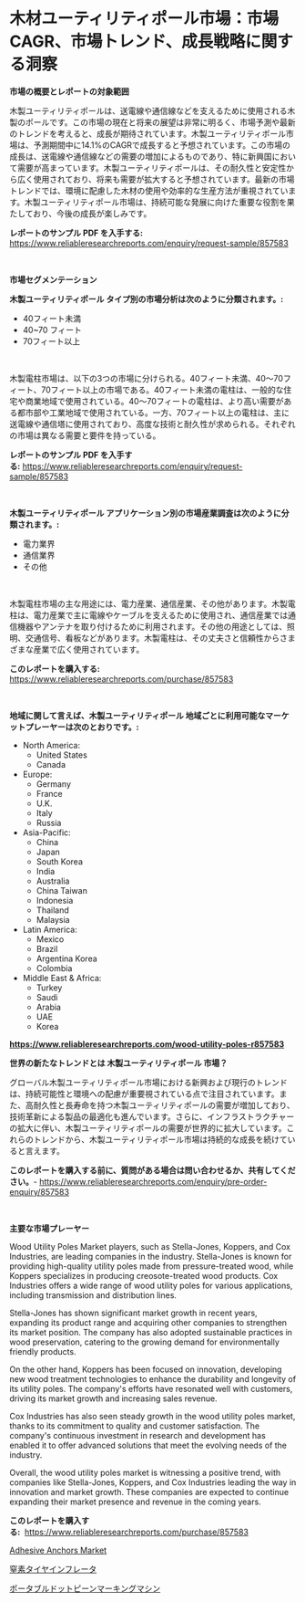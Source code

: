 <p><h1>木材ユーティリティポール市場：市場CAGR、市場トレンド、成長戦略に関する洞察</h1></p><p><strong>市場の概要とレポートの対象範囲</strong></p>
<p><p>木製ユーティリティポールは、送電線や通信線などを支えるために使用される木製のポールです。この市場の現在と将来の展望は非常に明るく、市場予測や最新のトレンドを考えると、成長が期待されています。木製ユーティリティポール市場は、予測期間中に14.1%のCAGRで成長すると予想されています。この市場の成長は、送電線や通信線などの需要の増加によるものであり、特に新興国において需要が高まっています。木製ユーティリティポールは、その耐久性と安定性から広く使用されており、将来も需要が拡大すると予想されています。最新の市場トレンドでは、環境に配慮した木材の使用や効率的な生産方法が重視されています。木製ユーティリティポール市場は、持続可能な発展に向けた重要な役割を果たしており、今後の成長が楽しみです。</p></p>
<p><strong>レポートのサンプル PDF を入手する:</strong> <a href="https://www.reliableresearchreports.com/enquiry/request-sample/857583">https://www.reliableresearchreports.com/enquiry/request-sample/857583</a></p>
<p>&nbsp;</p>
<p><strong>市場セグメンテーション</strong></p>
<p><strong>木製ユーティリティポール タイプ別の市場分析は次のように分類されます。:</strong></p>
<p><ul><li>40フィート未満</li><li>40~70 フィート</li><li>70フィート以上</li></ul></p>
<p>&nbsp;</p>
<p><p>木製電柱市場は、以下の3つの市場に分けられる。40フィート未満、40〜70フィート、70フィート以上の市場である。40フィート未満の電柱は、一般的な住宅や商業地域で使用されている。40〜70フィートの電柱は、より高い需要がある都市部や工業地域で使用されている。一方、70フィート以上の電柱は、主に送電線や通信塔に使用されており、高度な技術と耐久性が求められる。それぞれの市場は異なる需要と要件を持っている。</p></p>
<p><strong>レポートのサンプル PDF を入手する:</strong>&nbsp;<a href="https://www.reliableresearchreports.com/enquiry/request-sample/857583">https://www.reliableresearchreports.com/enquiry/request-sample/857583</a></p>
<p>&nbsp;</p>
<p><strong> 木製ユーティリティポール アプリケーション別の市場産業調査は次のように分類されます。:</strong></p>
<p><ul><li>電力業界</li><li>通信業界</li><li>その他</li></ul></p>
<p>&nbsp;</p>
<p><p>木製電柱市場の主な用途には、電力産業、通信産業、その他があります。木製電柱は、電力産業で主に電線やケーブルを支えるために使用され、通信産業では通信機器やアンテナを取り付けるために利用されます。その他の用途としては、照明、交通信号、看板などがあります。木製電柱は、その丈夫さと信頼性からさまざまな産業で広く使用されています。</p></p>
<p><strong>このレポートを購入する:</strong>&nbsp; <a href="https://www.reliableresearchreports.com/purchase/857583">https://www.reliableresearchreports.com/purchase/857583</a></p>
<p>&nbsp;</p>
<p><strong>地域に関して言えば、木製ユーティリティポール 地域ごとに利用可能なマーケットプレーヤーは次のとおりです。:</strong></p>
<p><ul>
    <li>
        North America:
        <ul>
            <li>United States</li>
            <li>Canada</li>
        </ul>
    </li>
    <li>
        Europe:
        <ul>
            <li>Germany</li>
            <li>France</li>
            <li>U.K.</li>
            <li>Italy</li>
            <li>Russia</li>
        </ul>
    </li>
    <li>
        Asia-Pacific:
        <ul>
            <li>China</li>
            <li>Japan</li>
            <li>South Korea</li>
            <li>India</li>
            <li>Australia</li>
            <li>China Taiwan</li>
            <li>Indonesia</li>
            <li>Thailand</li>
            <li>Malaysia</li>
        </ul>
    </li>
    <li>
        Latin America:
        <ul>
            <li>Mexico</li>
            <li>Brazil</li>
            <li>Argentina Korea</li>
            <li>Colombia</li>
        </ul>
    </li>
    <li>
        Middle East & Africa:
        <ul>
            <li>Turkey</li>
            <li>Saudi</li>
            <li>Arabia</li>
            <li>UAE</li>
            <li>Korea</li>
        </ul>
    </li>
    </ul></p>
<p><strong><a href="https://www.reliableresearchreports.com/wood-utility-poles-r857583">https://www.reliableresearchreports.com/wood-utility-poles-r857583</a></strong>&nbsp;</p>
<p><strong>世界の新たなトレンドとは 木製ユーティリティポール 市場？</strong></p>
<p><p>グローバル木製ユーティリティポール市場における新興および現行のトレンドは、持続可能性と環境への配慮が重要視されている点で注目されています。また、高耐久性と長寿命を持つ木製ユーティリティポールの需要が増加しており、技術革新による製品の最適化も進んでいます。さらに、インフラストラクチャーの拡大に伴い、木製ユーティリティポールの需要が世界的に拡大しています。これらのトレンドから、木製ユーティリティポール市場は持続的な成長を続けていると言えます。</p></p>
<p><strong>このレポートを購入する前に、質問がある場合は問い合わせるか、共有してください。</strong>- <a href="https://www.reliableresearchreports.com/enquiry/pre-order-enquiry/857583">https://www.reliableresearchreports.com/enquiry/pre-order-enquiry/857583</a></p>
<p>&nbsp;</p>
<p><strong>主要な市場プレーヤー</strong></p>
<p><p>Wood Utility Poles Market players, such as Stella-Jones, Koppers, and Cox Industries, are leading companies in the industry. Stella-Jones is known for providing high-quality utility poles made from pressure-treated wood, while Koppers specializes in producing creosote-treated wood products. Cox Industries offers a wide range of wood utility poles for various applications, including transmission and distribution lines.</p><p>Stella-Jones has shown significant market growth in recent years, expanding its product range and acquiring other companies to strengthen its market position. The company has also adopted sustainable practices in wood preservation, catering to the growing demand for environmentally friendly products.</p><p>On the other hand, Koppers has been focused on innovation, developing new wood treatment technologies to enhance the durability and longevity of its utility poles. The company's efforts have resonated well with customers, driving its market growth and increasing sales revenue.</p><p>Cox Industries has also seen steady growth in the wood utility poles market, thanks to its commitment to quality and customer satisfaction. The company's continuous investment in research and development has enabled it to offer advanced solutions that meet the evolving needs of the industry.</p><p>Overall, the wood utility poles market is witnessing a positive trend, with companies like Stella-Jones, Koppers, and Cox Industries leading the way in innovation and market growth. These companies are expected to continue expanding their market presence and revenue in the coming years.</p></p>
<p><strong>このレポートを購入する:</strong>&nbsp;&nbsp;<a href="https://www.reliableresearchreports.com/purchase/857583">https://www.reliableresearchreports.com/purchase/857583</a></p>
<p><p><a href="https://cedar-agate-3da.notion.site/Adhesive-Anchors-Market-Offer-Valuable-Insights-into-Market-Size-Market-Share-Market-Trends-and-P-debc2a32b8da48ff9cc23ccea64f6dd1">Adhesive Anchors Market</a></p><p><a href="https://github.com/marbadji/Market-Research-Report-List-1/blob/main/680062621532.md">窒素タイヤインフレータ</a></p><p><a href="https://github.com/KaydenJohns1964/Market-Research-Report-List-1/blob/main/472797121533.md">ポータブルドットピーンマーキングマシン</a></p></p>
